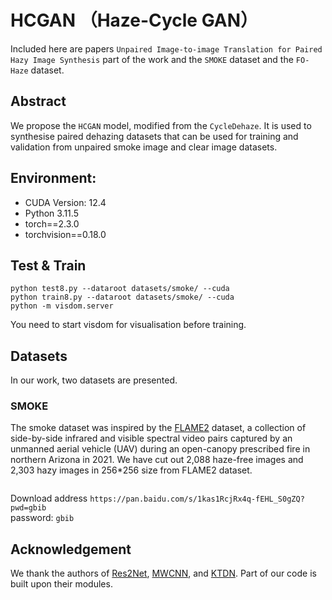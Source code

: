 # HCGAN （Haze-Cycle GAN）
Included here are papers `Unpaired Image-to-image Translation for Paired Hazy Image Synthesis` part of the work and the `SMOKE` dataset and the `FO-Haze` dataset.  
## Abstract
We propose the `HCGAN` model, modified from the `CycleDehaze`. It is used to synthesise paired dehazing datasets that can be used for training and validation from unpaired smoke image and clear image datasets.  
## Environment:
- CUDA Version: 12.4 
- Python 3.11.5
- torch==2.3.0
- torchvision==0.18.0
## Test & Train
```
python test8.py --dataroot datasets/smoke/ --cuda
python train8.py --dataroot datasets/smoke/ --cuda
python -m visdom.server
```
You need to start visdom for visualisation before training.
## Datasets
In our work, two datasets are presented.
### SMOKE
The smoke dataset was inspired by the [FLAME2](https://ieee-dataport.org/open-access/flame-2-fire-detection-and-modeling-aerial-multi-spectral-image-dataset)
dataset, a collection of side-by-side infrared and visible spectral video pairs captured by an unmanned aerial vehicle (UAV)
during an open-canopy prescribed fire in northern Arizona in
2021. We have cut out 2,088 haze-free images
and 2,303 hazy images in 256*256 size from FLAME2 dataset.  
<div style="text-align: center">
<img alt="" src="/Image/validation.png" style="display: inline-block;" />
</div>
 
Download address `https://pan.baidu.com/s/1kas1RcjRx4q-fEHL_S0gZQ?pwd=gbib`  
password: `gbib`

## Acknowledgement
We thank the authors of [Res2Net](https://mmcheng.net/res2net/), [MWCNN](https://github.com/lpj0/MWCNN.git), and [KTDN](https://github.com/GlassyWu/KTDN). Part of our code is built upon their modules.
